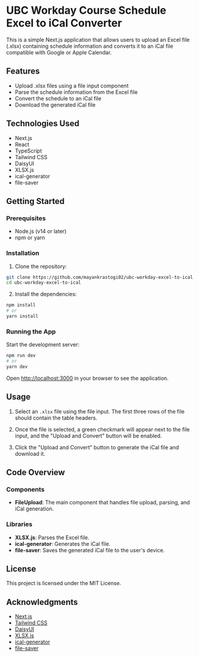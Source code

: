 # UBC Workday Course Schedule Excel to iCal Converter

This is a simple Next.js application that allows users to upload an Excel file (.xlsx) containing schedule information and converts it to an iCal file compatible with Google or Apple Calendar.

## Features

- Upload .xlsx files using a file input component
- Parse the schedule information from the Excel file
- Convert the schedule to an iCal file
- Download the generated iCal file

## Technologies Used

- Next.js
- React
- TypeScript
- Tailwind CSS
- DaisyUI
- XLSX.js
- ical-generator
- file-saver

## Getting Started

### Prerequisites

- Node.js (v14 or later)
- npm or yarn

### Installation

1. Clone the repository:

```bash
git clone https://github.com/mayankrastogi02/ubc-workday-excel-to-ical
cd ubc-workday-excel-to-ical
```

2. Install the dependencies:

```bash
npm install
# or
yarn install
```

### Running the App

Start the development server:

```bash
npm run dev
# or
yarn dev
```

Open [http://localhost:3000](http://localhost:3000) in your browser to see the application.

## Usage

1. Select an `.xlsx` file using the file input. The first three rows of the file should contain the table headers.

2. Once the file is selected, a green checkmark will appear next to the file input, and the "Upload and Convert" button will be enabled.

3. Click the "Upload and Convert" button to generate the iCal file and download it.

## Code Overview

### Components

- **FileUpload**: The main component that handles file upload, parsing, and iCal generation.

### Libraries

- **XLSX.js**: Parses the Excel file.
- **ical-generator**: Generates the iCal file.
- **file-saver**: Saves the generated iCal file to the user's device.

## License

This project is licensed under the MIT License.

## Acknowledgments

- [Next.js](https://nextjs.org/)
- [Tailwind CSS](https://tailwindcss.com/)
- [DaisyUI](https://daisyui.com/)
- [XLSX.js](https://github.com/SheetJS/sheetjs)
- [ical-generator](https://github.com/sebbo2002/ical-generator)
- [file-saver](https://github.com/eligrey/FileSaver.js)
